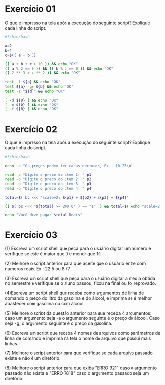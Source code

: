 # Exercício 01

O que é impresso na tela após a execução do seguinte script? Explique cada linha do script.

```bash
#!/bin/bash

a=2
b=4
c=$(( a + b ))

(( a + b + c > 10 )) && echo "OK"
(( a % 2 == 0 )) && (( b % 2 == 0 )) && echo "OK"
(( 2 ** 3 > 4 ** 2 )) && echo "OK"

test -f ${a} && echo "OK"
test ${a} -ge ${b} && echo "OK"
test -z "${d}" && echo "OK"

[ -d ${0} ] && echo "OK"
[ -e ${0} ] && echo "OK"
[ -f ${0} ] && echo "OK"
```

# Exercício 02

O que é impresso na tela após a execução do seguinte script? Explique cada linha do script.

```bash
#!/bin/bash

echo -e "Os preços podem ter casas decimais, Ex.: 10.25\n"

read -p "Digite o preco do item 1: " p1
read -p "Digite o preco do item 2: " p2
read -p "Digite o preco do item 3: " p3
read -p "Digite o preco do item 4: " p4

total=$( bc <<< "scale=2; ${p1} + ${p2} + ${p3} + ${p4}" )

(( $( bc <<< "${total} >= 200.0" ) == "1" )) && total=$( echo "scale=2; ${total} * 0.85" | bc)

echo "Você deve pagar $total Reais"

```

# Exercício 03

(1) Escreva um script shell que peça para o usuário digitar um número e verifique se este é maior que 0 e menor que 10.

(2) Melhore o script anterior para que aceite que o usuário entre com números reais. Ex.: 22.5 ou 8.77.

(3) Escreva um script shell que peça para o usuário digitar a média obtida no semestre e verifique se o aluno passou, ficou na final ou foi reprovado.

(4)Escreva um script shell que receba como argumentos de linha de comando o preço do litro da gasolina e do álcool, e imprima se é melhor abastecer com gasolina ou com álcool.

(5) Melhore o script da questão anterior para que receba 4 argumentos: caso um argumento seja -a o argumento seguinte é o preço do álcool. Caso seja -g, o argumento seguinte é o preço da gasolina.

(6) Escreva um script que receba 4 nomes de arquivos como parâmetros de linha de comando e imprima na tela o nome do arquivo que possui mais linhas.

(7) Melhore o script anterior para que verifique se cada arquivo passado existe e não é um diretório.

(8) Melhore o script anterior para que exiba "ERRO 921" caso o argumento passado não exista e "ERRO 7818" caso o argumento passado seja um diretório.
